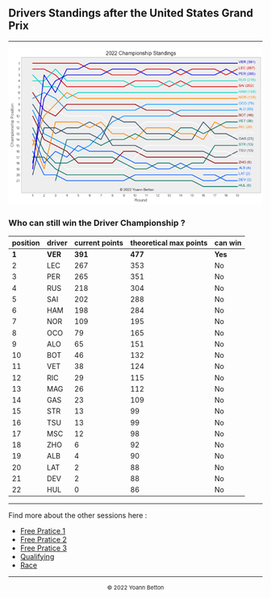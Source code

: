 ## Drivers Standings after the United States Grand Prix

---

<img src="/output/2022-10-23_United_States_Grand_Prix/drivers_standings_championship_white.png?raw=true"/>

### Who can still win the Driver Championship ?

| position | driver | current points | theoretical max points | can win |
| -------- | ------ | -------------- | ---------------------- | ------- |
| **1**        | **VER**    | **391**            | **477**                    | **Yes**     |
| 2        | LEC    | 267            | 353                    | No      |
| 3        | PER    | 265            | 351                    | No      |
| 4        | RUS    | 218            | 304                    | No      |
| 5        | SAI    | 202            | 288                    | No      |
| 6        | HAM    | 198            | 284                    | No      |
| 7        | NOR    | 109            | 195                    | No      |
| 8        | OCO    | 79             | 165                    | No      |
| 9        | ALO    | 65             | 151                    | No      |
| 10       | BOT    | 46             | 132                    | No      |
| 11       | VET    | 38             | 124                    | No      |
| 12       | RIC    | 29             | 115                    | No      |
| 13       | MAG    | 26             | 112                    | No      |
| 14       | GAS    | 23             | 109                    | No      |
| 15       | STR    | 13             | 99                     | No      |
| 16       | TSU    | 13             | 99                     | No      |
| 17       | MSC    | 12             | 98                     | No      |
| 18       | ZHO    | 6              | 92                     | No      |
| 19       | ALB    | 4              | 90                     | No      |
| 20       | LAT    | 2              | 88                     | No      |
| 21       | DEV    | 2              | 88                     | No      |
| 22       | HUL    | 0              | 86                     | No      |

--- 

Find more about the other sessions here :
  - [Free Pratice 1](/page/FP1/2022-10-23_United_States_Grand_Prix)  
  - [Free Pratice 2](/page/FP2/2022-10-23_United_States_Grand_Prix) 
  - [Free Pratice 3](/page/FP3/2022-10-23_United_States_Grand_Prix)
  - [Qualifying](/page/Qualifying/2022-10-23_United_States_Grand_Prix) 
  - [Race](/page/Race/2022-10-23_United_States_Grand_Prix)

---

<div style="text-align: center">
  <p style="font-size:11px">&copy; 2022 Yoann Betton</p>
</div>

<!-- ---

<p style="font-size:11px">Page generated from <a href="https://github.com/yoannbtn/yoannbtn.github.io">github.com/yoannbtn</a>.</p> -->